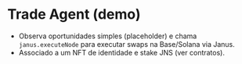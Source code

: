 # Trade Agent (demo)
- Observa oportunidades simples (placeholder) e chama `janus.executeNode` para executar swaps na Base/Solana via Janus.
- Associado a um NFT de identidade e stake JNS (ver contratos).

